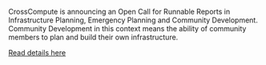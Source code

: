 CrossCompute is announcing an Open Call for Runnable Reports in Infrastructure Planning, Emergency Planning and Community Development. Community Development in this context means the ability of community members to plan and build their own infrastructure.

[Read details here](https://forum.crosscompute.com/t/open-call-for-runnable-reports-in-infrastructure-planning-emergency-planning-community-development/157)
